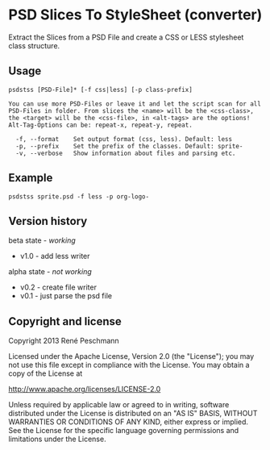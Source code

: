 PSD Slices To StyleSheet (converter)
====================================

Extract the Slices from a PSD File and create a CSS or LESS stylesheet class structure.

## Usage

    psdstss [PSD-File]* [-f css|less] [-p class-prefix]

    You can use more PSD-Files or leave it and let the script scan for all
    PSD-Files in folder. From slices the <name> will be the <css-class>,
    the <target> will be the <css-file>, in <alt-tags> are the options!
    Alt-Tag-Options can be: repeat-x, repeat-y, repeat.

      -f, --format    Set output format (css, less). Default: less
      -p, --prefix    Set the prefix of the classes. Default: sprite-
      -v, --verbose   Show information about files and parsing etc.

## Example

    psdstss sprite.psd -f less -p org-logo-

## Version history

beta state - *working*

- v1.0 - add less writer

alpha state - *not working*

- v0.2 - create file writer
- v0.1 - just parse the psd file

## Copyright and license

Copyright 2013 René Peschmann

Licensed under the Apache License, Version 2.0 (the "License");
you may not use this file except in compliance with the License.
You may obtain a copy of the License at

   http://www.apache.org/licenses/LICENSE-2.0

Unless required by applicable law or agreed to in writing, software
distributed under the License is distributed on an "AS IS" BASIS,
WITHOUT WARRANTIES OR CONDITIONS OF ANY KIND, either express or implied.
See the License for the specific language governing permissions and
limitations under the License.
